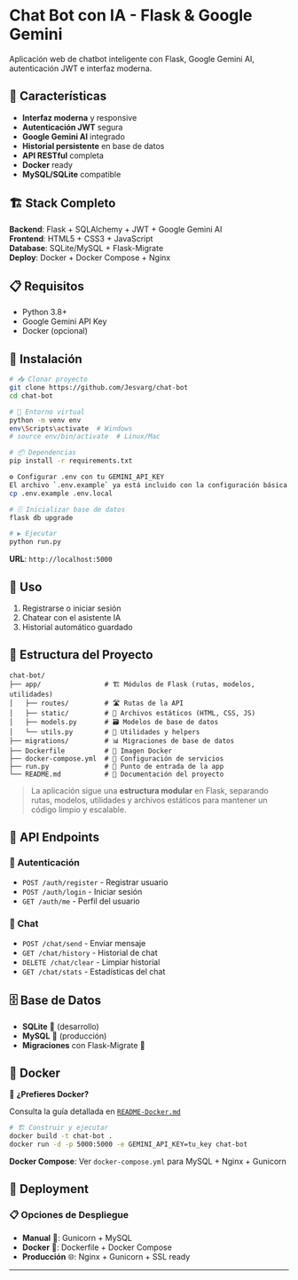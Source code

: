 # Chat Bot con IA - Flask & Google Gemini

Aplicación web de chatbot inteligente con Flask, Google Gemini AI, autenticación JWT e interfaz moderna.

## 🚀 Características

- **Interfaz moderna** y responsive
- **Autenticación JWT** segura
- **Google Gemini AI** integrado
- **Historial persistente** en base de datos
- **API RESTful** completa
- **Docker** ready
- **MySQL/SQLite** compatible

## 🏗️ Stack Completo

**Backend**: Flask + SQLAlchemy + JWT + Google Gemini AI  
**Frontend**: HTML5 + CSS3 + JavaScript  
**Database**: SQLite/MySQL + Flask-Migrate  
**Deploy**: Docker + Docker Compose + Nginx

## 📋 Requisitos

- Python 3.8+
- Google Gemini API Key
- Docker (opcional)

## 🔧 Instalación

```bash
# 📥 Clonar proyecto
git clone https://github.com/Jesvarg/chat-bot
cd chat-bot

# 🐍 Entorno virtual
python -m venv env
env\Scripts\activate  # Windows
# source env/bin/activate  # Linux/Mac

# 📦 Dependencias
pip install -r requirements.txt

⚙️ Configurar .env con tu GEMINI_API_KEY
El archivo `.env.example` ya está incluido con la configuración básica.
cp .env.example .env.local

# 🗄️ Inicializar base de datos
flask db upgrade

# ▶️ Ejecutar
python run.py
```

**URL**: `http://localhost:5000`

## 🎯 Uso

1. Registrarse o iniciar sesión
2. Chatear con el asistente IA
3. Historial automático guardado

## 📁 Estructura del Proyecto

```
chat-bot/
├── app/                # 🏗️ Módulos de Flask (rutas, modelos, utilidades)
│   ├── routes/         # 🛣️ Rutas de la API
│   ├── static/         # 🎨 Archivos estáticos (HTML, CSS, JS)
│   ├── models.py       # 🗃️ Modelos de base de datos
│   └── utils.py        # 🔧 Utilidades y helpers
├── migrations/         # 📊 Migraciones de base de datos
├── Dockerfile          # 🐳 Imagen Docker
├── docker-compose.yml  # 🔧 Configuración de servicios
├── run.py              # 🚀 Punto de entrada de la app
└── README.md           # 📖 Documentación del proyecto
```

> La aplicación sigue una **estructura modular** en Flask, separando rutas, modelos, utilidades y archivos estáticos para mantener un código limpio y escalable.

## 🔌 API Endpoints

### 🔐 Autenticación
- `POST /auth/register` - Registrar usuario
- `POST /auth/login` - Iniciar sesión
- `GET /auth/me` - Perfil del usuario

### 💬 Chat
- `POST /chat/send` - Enviar mensaje
- `GET /chat/history` - Historial de chat
- `DELETE /chat/clear` - Limpiar historial
- `GET /chat/stats` - Estadísticas del chat

## 🗄️ Base de Datos

- **SQLite** 📁 (desarrollo)
- **MySQL** 🐬 (producción)
- **Migraciones** con Flask-Migrate 🔄

## 🐳 Docker

🔧 **¿Prefieres Docker?**

Consulta la guía detallada en [`README-Docker.md`](./README-Docker.md)

```bash
# 🏗️ Construir y ejecutar
docker build -t chat-bot .
docker run -d -p 5000:5000 -e GEMINI_API_KEY=tu_key chat-bot
```

**Docker Compose**: Ver `docker-compose.yml` para MySQL + Nginx + Gunicorn

## 🚀 Deployment

### 📋 Opciones de Despliegue
- **Manual** 🔧: Gunicorn + MySQL
- **Docker** 🐳: Dockerfile + Docker Compose
- **Producción** 🌐: Nginx + Gunicorn + SSL ready

---
